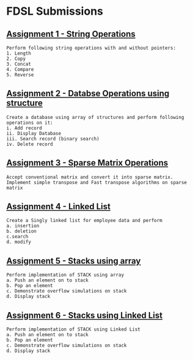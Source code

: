 # FDSL Submissions
## [Assignment 1 - String Operations](/Assignment_1)
    Perform following string operations with and without pointers:
    1. Length 
    2. Copy
    3. Concat 
    4. Compare 
    5. Reverse
## [Assignment 2 - Databse Operations using structure](/Assignment_2)
    Create a database using array of structures and perform following operations on it:
    i. Add record 
    ii. Display Database 
    iii. Search record (binary search) 
    iv. Delete record
## [Assignment 3 - Sparse Matrix Operations](/Assignment_3)
    Accept conventional matrix and convert it into sparse matrix. 
    Implement simple transpose and Fast transpose algorithms on sparse matrix
## [Assignment 4 - Linked List](/Assignment_4)
    Create a Singly linked list for employee data and perform 
    a. insertion 
    b. deletion 
    c.search 
    d. modify
## [Assignment 5 - Stacks using array](/Assignment_5)
    Perform implementation of STACK using array
    a. Push an element on to stack
    b. Pop an element
    c. Demonstrate overflow simulations on stack
    d. Display stack
## [Assignment 6 - Stacks using Linked List](/Assignment_6)
    Perform implementation of STACK using Linked List
    a. Push an element on to stack
    b. Pop an element
    c. Demonstrate overflow simulations on stack
    d. Display stack